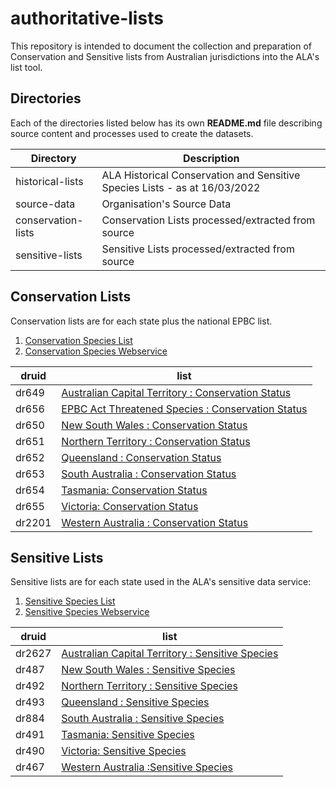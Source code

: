 # authoritative-lists

This repository is intended to document the collection and preparation of Conservation and Sensitive lists from Australian jurisdictions into the ALA's list tool.

## Directories
Each of the directories listed below has its own **README.md** file describing source content and processes used to create the datasets.

| **Directory** | **Description**|
| --------- | -----------|
| historical-lists |ALA Historical Conservation and Sensitive Species Lists - as at 16/03/2022|
| source-data|Organisation's Source Data|
| conservation-lists |Conservation Lists processed/extracted from source|
| sensitive-lists |Sensitive Lists processed/extracted from source|


## Conservation Lists 
Conservation lists are for each state plus the national EPBC list.

1. [Conservation Species List](https://lists.ala.org.au/public/speciesLists?listType=eq:CONSERVATION_LIST&isAuthoritative=eq:true)
2. [Conservation Species Webservice](https://lists.ala.org.au/ws/speciesList?isAuthoritative=eq:true&listType=eq:CONSERVATION_LIST)

| druid |list|
|-------|---------|
| dr649 |[Australian Capital Territory : Conservation Status](https://lists.ala.org.au/speciesListItem/list/dr649)|
| dr656 |[EPBC Act Threatened Species : Conservation Status](https://lists.ala.org.au/speciesListItem/list/dr656)|
| dr650 |[New South Wales : Conservation Status](https://lists.ala.org.au/speciesListItem/list/dr650)|
| dr651 |[Northern Territory : Conservation Status](https://lists.ala.org.au/speciesListItem/list/dr651)|
| dr652 |[Queensland : Conservation Status](https://lists.ala.org.au/speciesListItem/list/dr652)|
| dr653 |[South Australia : Conservation Status](https://lists.ala.org.au/speciesListItem/list/dr653)|
| dr654 |[Tasmania: Conservation Status](https://lists.ala.org.au/speciesListItem/list/dr654)|
| dr655 |[Victoria: Conservation Status](https://lists.ala.org.au/speciesListItem/list/dr655)|
| dr2201 |[Western Australia : Conservation Status](https://lists.ala.org.au/speciesListItem/list/dr2201)|

## Sensitive Lists

Sensitive lists are for each state used in the ALA's sensitive data service:
1. [Sensitive Species List](https://lists.ala.org.au/public/speciesLists?isSDS=eq:true)
2. [Sensitive Species Webservice](https://lists.ala.org.au/ws/speciesList?isSDS=eq:true)

| druid |list|
|-------|---------|
| dr2627 |[Australian Capital Territory : Sensitive Species](https://lists.ala.org.au/speciesListItem/list/dr2627)|
| dr487 |[New South Wales : Sensitive Species](https://lists.ala.org.au/speciesListItem/list/dr487)|
| dr492 |[Northern Territory : Sensitive Species](https://lists.ala.org.au/speciesListItem/list/dr492)|
| dr493 |[Queensland : Sensitive Species](https://lists.ala.org.au/speciesListItem/list/dr493)|
| dr884 |[South Australia : Sensitive Species](https://lists.ala.org.au/speciesListItem/list/dr884)|
| dr491 |[Tasmania: Sensitive Species](https://lists.ala.org.au/speciesListItem/list/dr491)|
| dr490 |[Victoria: Sensitive Species](https://lists.ala.org.au/speciesListItem/list/dr490)|
| dr467 |[Western Australia :Sensitive Species](https://lists.ala.org.au/speciesListItem/list/dr467)|
